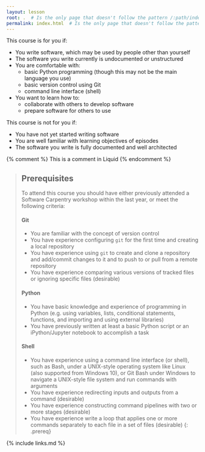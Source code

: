```yaml
---
layout: lesson
root: .  # Is the only page that doesn't follow the pattern /:path/index.html
permalink: index.html  # Is the only page that doesn't follow the pattern /:path/index.html
---
```

This course is for you if:
- You write software, which may be used by people other than yourself
- The software you write currently is undocumented or unstructured
- You are comfortable with:
    - basic Python programming (though this may not be the main language you use)
    - basic version control using Git
    - command line interface (shell)
- You want to learn how to:
    - collaborate with others to develop software
    - prepare software for others to use
 
 This course is not for you if:
 - You have not yet started writing software
 - You are well familiar with learning objectives of episodes 
 - The software you write is fully documented and well architected
  
<!-- this is an html comment -->

{% comment %} This is a comment in Liquid {% endcomment %}

> ## Prerequisites
> To attend this course you should have either previously attended a Software Carpentry workshop within the last year, 
 or meet the following criteria:
>     
> #### Git
> - You are familiar with the concept of version control  
> - You have experience configuring `git` for the first time and creating a local repository
> - You have experience using `git` to create and clone a repository and add/commit changes to it and to push to 
> or pull from a remote repository
> - You have experience comparing various versions of tracked files or ignoring specific files (desirable)
>
> #### Python
> - You have basic knowledge and experience of programming in Python (e.g. using variables, lists, conditional 
> statements, functions, 
> and importing and using external libraries)
> - You have previously written at least a basic Python script or an iPython/Jupyter notebook to accomplish a task
>
> #### Shell
> - You have experience using a command line interface (or shell), such as Bash, under a UNIX-style operating system like 
> Linux (also supported from Windows 10), or Git Bash under Windows to navigate a UNIX-style file system and run 
> commands with arguments
> - You have experience redirecting inputs and outputs from a command (desirable) 
> - You have experience constructing command pipelines with two or more stages (desirable)
> - You have experience write a loop that applies one or more commands separately to each file in a set of files (desirable)
{: .prereq}

{% include links.md %}
